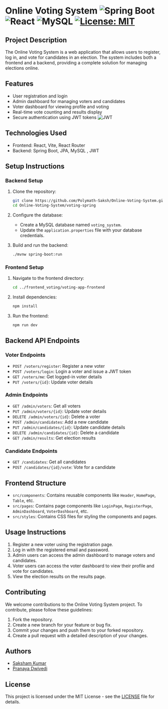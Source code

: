 # Online Voting System ![Spring Boot](https://img.shields.io/badge/Spring_Boot-6DB33F?style=for-the-badge&logo=spring-boot&logoColor=white) ![React](https://img.shields.io/badge/React-20232A?style=for-the-badge&logo=react&logoColor=61DAFB) ![MySQL](https://img.shields.io/badge/MySQL-005C84?style=for-the-badge&logo=mysql&logoColor=white) [![License: MIT][License-Badge]](LICENSE.md)
## Project Description
The Online Voting System is a web application that allows users to register, log in, and vote for candidates in an election. The system includes both a frontend and a backend, providing a complete solution for managing elections online.

## Features
- User registration and login
- Admin dashboard for managing voters and candidates
- Voter dashboard for viewing profile and voting
- Real-time vote counting and results display
- Secure authentication using JWT tokens ![JWT](https://img.shields.io/badge/JWT-000000?style=for-the-badge&logo=JSON%20web%20tokens&logoColor=white)

## Technologies Used
- Frontend: React, Vite, React Router
- Backend: Spring Boot, JPA, MySQL , JWT

## Setup Instructions

### Backend Setup
1. Clone the repository:
   ```bash
   git clone https://github.com/Polymath-Saksh/Online-Voting-System.git
   cd Online-Voting-System/voting-spring
   ```

2. Configure the database:
   - Create a MySQL database named `voting_system`.
   - Update the `application.properties` file with your database credentials.

3. Build and run the backend:
   ```bash
   ./mvnw spring-boot:run
   ```

### Frontend Setup
1. Navigate to the frontend directory:
   ```bash
   cd ../frontend_voting/voting-app-frontend
   ```

2. Install dependencies:
   ```bash
   npm install
   ```

3. Run the frontend:
   ```bash
   npm run dev
   ```

## Backend API Endpoints

### Voter Endpoints
- `POST /voters/register`: Register a new voter
- `POST /voters/login`: Login a voter and issue a JWT token
- `GET /voters/me`: Get logged-in voter details
- `PUT /voters/{id}`: Update voter details

### Admin Endpoints
- `GET /admin/voters`: Get all voters
- `PUT /admin/voters/{id}`: Update voter details
- `DELETE /admin/voters/{id}`: Delete a voter
- `POST /admin/candidates`: Add a new candidate
- `PUT /admin/candidates/{id}`: Update candidate details
- `DELETE /admin/candidates/{id}`: Delete a candidate
- `GET /admin/results`: Get election results

### Candidate Endpoints
- `GET /candidates`: Get all candidates
- `POST /candidates/{id}/vote`: Vote for a candidate

## Frontend Structure
- `src/components`: Contains reusable components like `Header`, `HomePage`, `Table`, etc.
- `src/pages`: Contains page components like `LoginPage`, `RegisterPage`, `AdminDashboard`, `VoterDashboard`, etc.
- `src/styles`: Contains CSS files for styling the components and pages.

## Usage Instructions
1. Register a new voter using the registration page.
2. Log in with the registered email and password.
3. Admin users can access the admin dashboard to manage voters and candidates.
4. Voter users can access the voter dashboard to view their profile and vote for candidates.
5. View the election results on the results page.

## Contributing
We welcome contributions to the Online Voting System project. To contribute, please follow these guidelines:
1. Fork the repository.
2. Create a new branch for your feature or bug fix.
3. Commit your changes and push them to your forked repository.
4. Create a pull request with a detailed description of your changes.

## Authors

- [Saksham Kumar](https://github.com/Polymath-Saksh)
- [Pranaya Dwivedi](https://github.com/dwpranaya)

## License

This project is licensed under the MIT License - see the [LICENSE](LICENSE) file for details.

[License-Badge]:https://img.shields.io/badge/License-MIT-blue.svg
